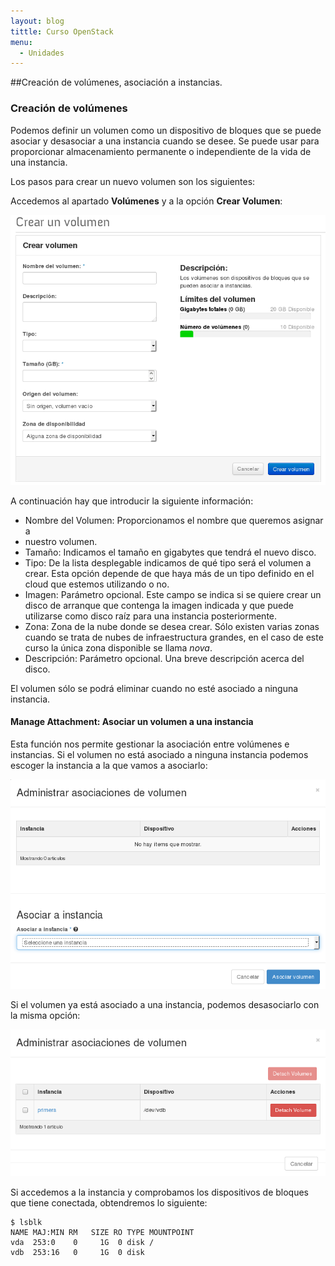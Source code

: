 ```yaml
---
layout: blog
tittle: Curso OpenStack
menu:
  - Unidades
---
```


##Creación de volúmenes, asociación a instancias.

### Creación de volúmenes

Podemos definir un volumen como un dispositivo de bloques que se puede asociar y
desasociar a una instancia cuando se desee. Se puede usar para proporcionar
almacenamiento permanente o independiente de la vida de una instancia.

Los pasos para crear un nuevo volumen son los siguientes:

Accedemos al apartado **Volúmenes** y a la opción **Crear Volumen**:

![volumen](img/volumen/01.png)

A continuación hay que  introducir la siguiente información:

* Nombre del Volumen: Proporcionamos el nombre que queremos asignar a
* nuestro volumen.
* Tamaño: Indicamos el tamaño en gigabytes que tendrá el nuevo disco.
* Tipo: De la lista desplegable indicamos de qué tipo será el volumen a
crear. Esta opción depende de que haya más de un tipo definido en el cloud que
estemos utilizando o no.
* Imagen: Parámetro opcional. Este campo se indica si se quiere crear un disco
de arranque que contenga la imagen indicada y que puede utilizarse
como disco raíz para una instancia posteriormente.
* Zona: Zona de la nube donde se desea crear. Sólo existen varias
zonas cuando se trata de nubes de infraestructura grandes, en el
caso de este curso la única zona disponible se llama *nova*.
* Descripción: Parámetro opcional. Una breve descripción acerca del disco.

El volumen sólo se podrá eliminar cuando no esté asociado a ninguna instancia.

#### Manage Attachment: Asociar un volumen a una instancia

Esta función nos permite gestionar la asociación entre volúmenes e instancias. Si el volumen no está asociado a ninguna instancia podemos escoger la instancia a la que vamos a asociarlo:

![volumen](img/volumen/02.png)

Si el volumen ya está asociado a una instancia, podemos desasociarlo con la misma opción:

![volumen](img/volumen/03.png)

Si accedemos a la instancia y comprobamos los dispositivos de bloques que tiene conectada, obtendremos lo siguiente:

	$ lsblk
	NAME MAJ:MIN RM   SIZE RO TYPE MOUNTPOINT
	vda  253:0    0     1G  0 disk /
	vdb  253:16   0     1G  0 disk 
